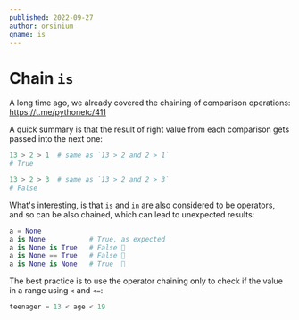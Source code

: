 ```yaml
---
published: 2022-09-27
author: orsinium
qname: is
---
```


# Chain `is`

A long time ago, we already covered the chaining of comparison operations:
<https://t.me/pythonetc/411>

A quick summary is that the result of right value from each comparison gets passed into the next one:

```python
13 > 2 > 1  # same as `13 > 2 and 2 > 1`
# True

13 > 2 > 3  # same as `13 > 2 and 2 > 3`
# False
```

What's interesting, is that `is` and `in` are also considered to be operators, and so can be also chained, which can lead to unexpected results:

```python
a = None
a is None           # True, as expected
a is None is True   # False 🤔
a is None == True   # False 🤔
a is None is None   # True  🤯
```

The best practice is to use the operator chaining only to check if the value in a range using `<` and `<=`:

```python
teenager = 13 < age < 19
```
